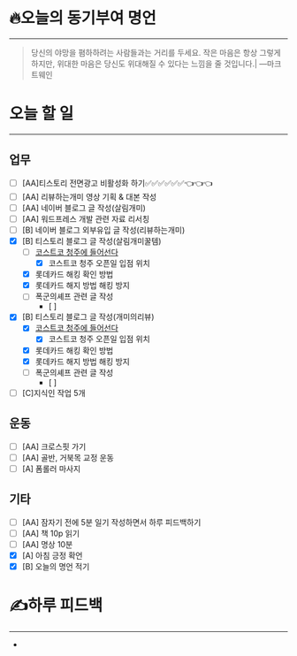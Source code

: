 # 🔥오늘의 동기부여 명언

---
> 당신의 야망을 폄하하려는 사람들과는 거리를 두세요. 작은 마음은 항상 그렇게 하지만, 위대한 마음은 당신도 위대해질 수 있다는 느낌을 줄 것입니다.|
> —마크 트웨인

# 오늘 할 일
---
## 업무
- [ ] [AA]티스토리 전면광고 비활성화 하기✅✅✅✅✅✅👈👈👈
- [ ] [AA] 리뷰하는개미 영상 기획 & 대본 작성
- [ ] [AA] 네이버 블로그 글 작성(살림개미)
- [ ] [AA] 워드프레스 개발 관련 자료 리서칭
- [ ] [B] 네이버 블로그 외부유입 글 작성(리뷰하는개미)
- [x] [B] 티스토리 블로그 글 작성(살림개미꿀템)
	- [ ] [코스트코 청주에 들어선다](https://www.cctoday.co.kr/news/articleView.html?idxno=2218119)
		- [x] 코스트코 청주 오픈일 입점 위치
	- [x] 롯데카드 해킹 확인 방법
	- [x] 롯데카드 해지 방법 해킹 방지
	- [ ] 폭군의셰프 관련 글 작성
		- [ ] 
- [x] [B] 티스토리 블로그 글 작성(개미의리뷰)
	- [x] [코스트코 청주에 들어선다](https://www.cctoday.co.kr/news/articleView.html?idxno=2218119)
		- [x] 코스트코 청주 오픈일 입점 위치
	- [x] 롯데카드 해킹 확인 방법
	- [x] 롯데카드 해지 방법 해킹 방지
	- [ ] 폭군의셰프 관련 글 작성
		- [ ] 
- [ ] [C]지식인 작업 5개

## 운동
- [ ] [AA] 크로스핏 가기
- [ ] [AA] 골반, 거북목 교정 운동
- [ ] [A] 폼롤러 마사지

## 기타
- [ ] [AA] 잠자기 전에 5분 일기 작성하면서 하루 피드백하기
- [ ] [AA] 책 10p 읽기
- [ ] [AA] 명상 10분
- [x] [A] 아침 긍정 확언
- [x] [B] 오늘의 명언 적기

# ✍하루 피드백
---
- 